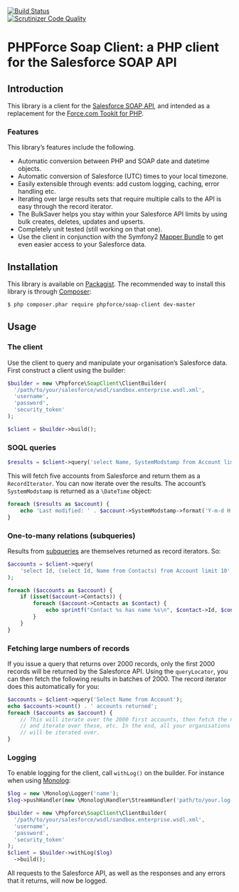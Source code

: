 [![Build Status](https://travis-ci.org/phpforce/soap-client.svg?branch=master)](https://travis-ci.org/phpforce/soap-client)  
[![Scrutinizer Code Quality](https://scrutinizer-ci.com/g/phpforce/soap-client/badges/quality-score.png?b=master)](https://scrutinizer-ci.com/g/phpforce/soap-client/?branch=master)


PHPForce Soap Client: a PHP client for the Salesforce SOAP API
==============================================================

Introduction
------------

This library is a client for the
[Salesforce SOAP API](http://www.salesforce.com/us/developer/docs/api/index.htm),
and intended as a replacement for the
[Force.com Tookit for PHP](http://wiki.developerforce.com/page/Force.com_Toolkit_for_PHP).

### Features

This library’s features include the following.

* Automatic conversion between PHP and SOAP date and datetime objects.
* Automatic conversion of Salesforce (UTC) times to your local timezone.
* Easily extensible through events: add custom logging, caching, error handling etc.
* Iterating over large results sets that require multiple calls to the API
  is easy through the record iterator.
* The BulkSaver helps you stay within your Salesforce API limits by using bulk
  creates, deletes, updates and upserts.
* Completely unit tested (still working on that one).
* Use the client in conjunction with the Symfony2
  [Mapper Bundle](https://github.com/ddeboer/DdeboerSalesforceMapperBundle)
  to get even easier access to your Salesforce data.

Installation
------------

This library is available on [Packagist](http://packagist.org/packages/phpforce/soap-client). 
The recommended way to install this library is through [Composer](http://getcomposer.org):

```bash
$ php composer.phar require phpforce/soap-client dev-master
```

Usage
-----

### The client

Use the client to query and manipulate your organisation’s Salesforce data. First construct a client using the builder:

```php
$builder = new \Phpforce\SoapClient\ClientBuilder(
  '/path/to/your/salesforce/wsdl/sandbox.enterprise.wsdl.xml',
  'username',
  'password',
  'security_token'
);

$client = $builder->build();
```

### SOQL queries

```php
$results = $client->query('select Name, SystemModstamp from Account limit 5');
```

This will fetch five accounts from Salesforce and return them as a
`RecordIterator`. You can now iterate over the results. The account’s
`SystemModstamp` is returned as a `\DateTime` object:

```php
foreach ($results as $account) {
    echo 'Last modified: ' . $account->SystemModstamp->format('Y-m-d H:i:') . "\n";
}
```

### One-to-many relations (subqueries)

Results from [subqueries](http://www.salesforce.com/us/developer/docs/api/Content/sforce_api_calls_soql_select.htm) 
are themselves returned as record iterators. So:

```php
$accounts = $client->query(
    'select Id, (select Id, Name from Contacts) from Account limit 10'
);

foreach ($accounts as $account) {
    if (isset($account->Contacts)) {
        foreach ($account->Contacts as $contact) {
            echo sprintf("Contact %s has name %s\n", $contact->Id, $contact->Name);
        }
    }
}
```

### Fetching large numbers of records

If you issue a query that returns over 2000 records, only the first 2000 records
will be returned by the Salesforce API. Using the `queryLocator`, you can then
fetch the following results in batches of 2000. The record iterator does this
automatically for you:

```php
$accounts = $client->query('Select Name from Account');
echo $accounts->count() . ' accounts returned';
foreach ($accounts as $account) {
    // This will iterate over the 2000 first accounts, then fetch the next 2000
    // and iterate over these, etc. In the end, all your organisations’s accounts
    // will be iterated over.
}
```

### Logging

To enable logging for the client, call `withLog()` on the builder. For instance when using [Monolog](https://github.com/Seldaek/monolog):

```php
$log = new \Monolog\Logger('name');  
$log->pushHandler(new \Monolog\Handler\StreamHandler('path/to/your.log'));

$builder = new \Phpforce\SoapClient\ClientBuilder(
  '/path/to/your/salesforce/wsdl/sandbox.enterprise.wsdl.xml',
  'username',
  'password',
  'security_token'
);
$client = $builder->withLog($log)
  ->build();
```

All requests to the Salesforce API, as well as the responses and any errors that it returns, will now be logged.
